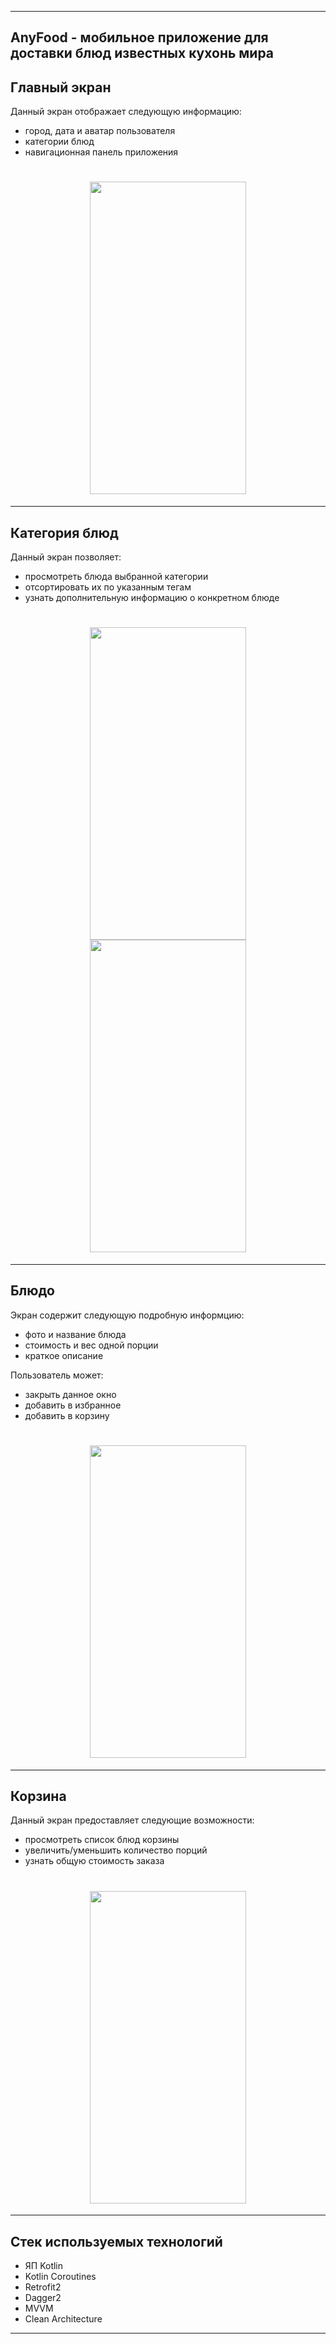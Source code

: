 ___
## AnyFood - мобильное приложение для доставки блюд известных кухонь мира
## Главный экран
Данный экран отображает следующую информацию:
- город, дата и аватар пользователя
- категории блюд
- навигационная панель приложения
<h1 align="center">
   <img src="https://github.com/laceratione/food-app/assets/43997427/51f986a6-6348-468a-b09a-9740d1e42ce4" width="250" height="500">
</h1>

___
## Категория блюд
Данный экран позволяет:
- просмотреть блюда выбранной категории
- отсортировать их по указанным тегам
- узнать дополнительную информацию о конкретном блюде
<h1 align="center">
   <img src="https://github.com/laceratione/food-app/assets/43997427/0769e60a-3dae-44db-8bbc-a6564415a7ae" width="250" height="500">
   <img src="https://github.com/laceratione/food-app/assets/43997427/53cf4c3f-19c8-4cd1-ae25-caf12b8529bc" width="250" height="500">
</h1>

___
## Блюдо
Экран содержит следующую подробную информцию:
- фото и название блюда
- стоимость и вес одной порции
- краткое описание

Пользователь может:
- закрыть данное окно
- добавить в избранное
- добавить в корзину
<h1 align="center">
  <img src="https://github.com/laceratione/food-app/assets/43997427/2ce45f50-e9c7-498e-9a8d-5c3032b042c2" width="250" height="500">
</h1>

___
## Корзина
Данный экран предоставляет следующие возможности:
- просмотреть список блюд корзины
- увеличить/уменьшить количество порций
- узнать общую стоимость заказа
<h1 align="center">
  <img src="https://github.com/laceratione/food-app/assets/43997427/9c7572e3-f1b1-4fbd-96c0-60c7845a0dc3" width="250" height="500">
</h1>

___
## Стек используемых технологий
- ЯП Kotlin
- Kotlin Coroutines
- Retrofit2
- Dagger2
- MVVM
- Clean Architecture

___




